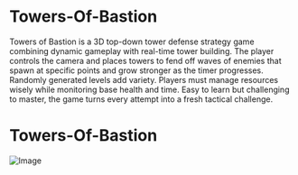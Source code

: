 # Towers-Of-Bastion
Towers of Bastion is a 3D top-down tower defense strategy game combining dynamic gameplay with real-time tower building. 
The player controls the camera and places towers to fend off waves of enemies that spawn at specific points and grow stronger as the timer progresses. 
Randomly generated levels add variety. Players must manage resources wisely while monitoring base health and time. 
Easy to learn but challenging to master, the game turns every attempt into a fresh tactical challenge.

# Towers-Of-Bastion

![Image](https://github.com/user-attachments/assets/d2e2ab7b-35cb-4bfa-8f89-e8b5cca0847d)
